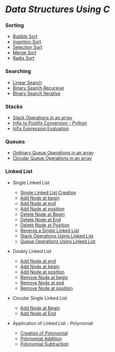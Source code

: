 # *Data Structures Using C*
### Sorting
* [Bubble Sort](https://github.com/darsigangothri06/Data-Structures-Using-C/blob/main/Bubble%20Sort.c)
* [Insertion Sort](https://github.com/darsigangothri06/Data-Structures-Using-C/blob/main/Insertion%20Sort.c)
* [Selection Sort](https://github.com/darsigangothri06/Data-Structures-Using-C/blob/main/Selection%20Sort.c)
* [Merge Sort](https://github.com/darsigangothri06/Data-Structures-Using-C/blob/main/Merge%20Sort.c)
* [Radix Sort](https://github.com/darsigangothri06/Data-Structures-Using-C/blob/main/RadixSort.c)

### Searching
* [Linear Search](https://github.com/darsigangothri06/Data-Structures-Using-C/blob/main/LinearSearch.c)
* [Binary Search Recursive](https://github.com/darsigangothri06/Data-Structures-Using-C/blob/main/BinarySearchRec.c "Recursive")
* [Binary Search Iterative](https://github.com/darsigangothri06/Data-Structures-Using-C/blob/main/BinarySearch.c "Iterative")

### Stacks
* [Stack Operations in an array](https://github.com/darsigangothri06/Data-Structures-Using-C/blob/main/StackOperations.c)
* [Infix to Postfix Conversion - Python](https://github.com/darsigangothri06/Data-Structures-Using-C/blob/main/InfixToPostfix.py)
* [Infix Expression Evaluation](https://github.com/darsigangothri06/Data-Structures-Using-C/blob/main/InfixEvaluation.py)

### Queues 
* [Ordinary Queue Operations in an array](https://github.com/darsigangothri06/Data-Structures-Using-C/blob/main/QueueOperations.c)
* [Circular Queue Operations in an array](https://github.com/darsigangothri06/Data-Structures-Using-C/blob/main/CircularQueue.c)

### Linked List

* Single Linked List

  * [Single Linked List Creation](https://github.com/darsigangothri06/Data-Structures-Using-C/blob/main/SingleLinkedList.c "With N nodes")
  * [Add Node at begin](https://github.com/darsigangothri06/Data-Structures-Using-C/blob/main/SLLAdd_at_begin.c)
  * [Add Node at end](https://github.com/darsigangothri06/Data-Structures-Using-C/blob/main/SLLAdd_at_end.c)
  * [Add Node at position](https://github.com/darsigangothri06/Data-Structures-Using-C/blob/main/SLL_Add_at_position.c)
  * [Delete Node at Begin](https://github.com/darsigangothri06/Data-Structures-Using-C/blob/main/SLL_Del_node_at_begin.c)
  * [Delete Node at End](https://github.com/darsigangothri06/Data-Structures-Using-C/blob/main/SLL_Del_node_at_end.c)
  * [Delete Node at Position](https://github.com/darsigangothri06/Data-Structures-Using-C/blob/main/SLL_Del_Node_at_Pos.c)
  * [Reverse a Single Linked List](https://github.com/darsigangothri06/Data-Structures-Using-C/blob/main/SLL_Reverse.c) 
  * [Stack Operations Using Linked List](https://github.com/darsigangothri06/Data-Structures-Using-C/blob/main/SLL_StackOperations.c)
  * [Queue Operations Using Linked List](https://github.com/darsigangothri06/Data-Structures-Using-C/blob/main/SLL_QueueOperations.c)

* Doubly Linked List
  * [Add Node at end](https://github.com/darsigangothri06/Data-Structures-Using-C/blob/main/DLL_AddAtBegin.c)
  * [Add Node at begin](https://github.com/darsigangothri06/Data-Structures-Using-C/blob/main/DLL_AddNodeAtBegin.c)
  * [Add Node at position](https://github.com/darsigangothri06/Data-Structures-Using-C/blob/main/DLL_AddNodeAtPOS.c)
  * [Remove Node at begin](https://github.com/darsigangothri06/Data-Structures-Using-C/blob/main/DLL_RemoveNodeAtBegin.c)
  * [Remove Node at end](https://github.com/darsigangothri06/Data-Structures-Using-C/blob/main/DLL_RemoveNodeAtEnd.c)
  * [Remove Node at position](https://github.com/darsigangothri06/Data-Structures-Using-C/blob/main/DLL_RemoveNodeAtPos.c)

* Circular Single Linked List
  * [Add Node at Begin](https://github.com/darsigangothri06/Data-Structures-Using-C/blob/main/CLL_AddAtBegin.c)
  * [Add Node at End](https://github.com/darsigangothri06/Data-Structures-Using-C/blob/main/CLL_AddAtEnd.c)

* Application of Linked List - Polynomial
  * [Creation of Polynomial](https://github.com/darsigangothri06/Data-Structures-Using-C/blob/main/PolynomialCreation.c)
  * [Polynomial Addition](https://github.com/darsigangothri06/Data-Structures-Using-C/blob/main/PolynomialAddition.c)
  * [Polynomial Subtraction](https://github.com/darsigangothri06/Data-Structures-Using-C/blob/main/PolynomialSubtraction.c)
